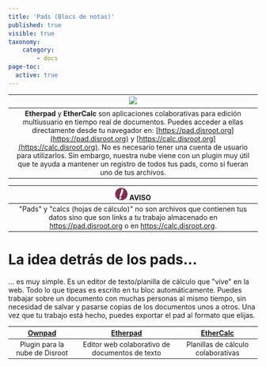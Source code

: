 ```yaml
---
title: 'Pads (Blocs de notas)'
published: true
visible: true
taxonomy:
    category:
        - docs
page-toc:
  active: true
---
```


|![](/start/icons/etherpad.png)|
|:--:|
|**Etherpad** y **EtherCalc** son aplicaciones colaborativas para edición multiusuario en tiempo real de documentos. Puedes acceder a ellas directamente desde tu navegador en: [https://pad.disroot.org](https://pad.disroot.org) y [https://calc.disroot.org](https://calc.disroot.org). No es necesario tener una cuenta de usuario para utilizarlos. Sin embargo, nuestra nube viene con un plugin muy útil que te ayuda a mantener un registro de todos tus pads, como si fueran uno de tus archivos.|

|![](en/note.png) **AVISO**|
|:--:|
|"Pads" y "calcs (hojas de cálculo)" no son archivos que contienen tus datos sino que son links a tu trabajo almacenado en https://pad.disroot.org o en https://calc.disroot.org.|

# La idea detrás de los pads...
... es muy simple. Es un editor de texto/planilla de cálculo que "vive" en la web. Todo lo que tipeas es escrito en tu bloc automáticamente. Puedes trabajar sobre un documento con muchas personas al mismo tiempo, sin necesidad de salvar y pasarse copias de los documentos unos a otros. Una vez que tu trabajo está hecho, puedes exportar el pad al formato que elijas.

|[**Ownpad**](pad_disroot)|[**Etherpad**](etherpad)|[**EtherCalc**](ethercalc)|
|:--:|:--:|:--:|
|Plugin para la nube de Disroot|Editor web colaborativo de documentos de texto|Planillas de cálculo colaborativas|
